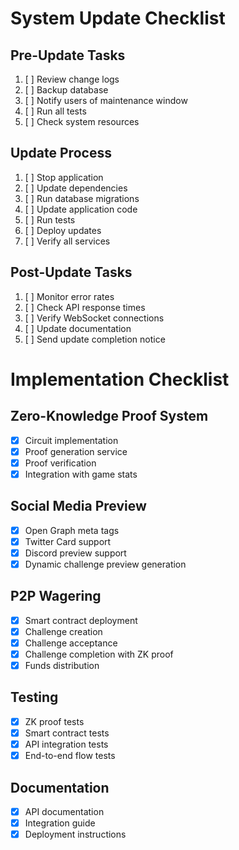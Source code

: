 # System Update Checklist

## Pre-Update Tasks

1. [ ] Review change logs
2. [ ] Backup database
3. [ ] Notify users of maintenance window
4. [ ] Run all tests
5. [ ] Check system resources

## Update Process

1. [ ] Stop application
2. [ ] Update dependencies
3. [ ] Run database migrations
4. [ ] Update application code
5. [ ] Run tests
6. [ ] Deploy updates
7. [ ] Verify all services

## Post-Update Tasks

1. [ ] Monitor error rates
2. [ ] Check API response times
3. [ ] Verify WebSocket connections
4. [ ] Update documentation
5. [ ] Send update completion notice

# Implementation Checklist

## Zero-Knowledge Proof System

- [x] Circuit implementation
- [x] Proof generation service
- [x] Proof verification
- [x] Integration with game stats

## Social Media Preview

- [x] Open Graph meta tags
- [x] Twitter Card support
- [x] Discord preview support
- [x] Dynamic challenge preview generation

## P2P Wagering

- [x] Smart contract deployment
- [x] Challenge creation
- [x] Challenge acceptance
- [x] Challenge completion with ZK proof
- [x] Funds distribution

## Testing

- [x] ZK proof tests
- [x] Smart contract tests
- [x] API integration tests
- [x] End-to-end flow tests

## Documentation

- [x] API documentation
- [x] Integration guide
- [x] Deployment instructions
